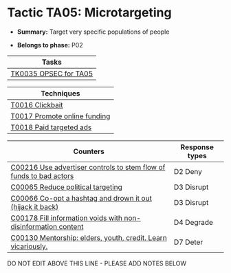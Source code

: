 # Tactic TA05: Microtargeting

* **Summary:** Target very specific populations of people

* **Belongs to phase:** P02



| Tasks |
| ----- |
| [TK0035 OPSEC for TA05](../tasks/TK0035.md) |



| Techniques |
| ---------- |
| [T0016 Clickbait](../techniques/T0016.md) |
| [T0017 Promote online funding](../techniques/T0017.md) |
| [T0018 Paid targeted ads](../techniques/T0018.md) |



| Counters | Response types |
| -------- | -------------- |
| [C00216 Use advertiser controls to stem flow of funds to bad actors](../counters/C00216.md) | D2 Deny |
| [C00065 Reduce political targeting](../counters/C00065.md) | D3 Disrupt |
| [C00066 Co-opt a hashtag and drown it out (hijack it back)](../counters/C00066.md) | D3 Disrupt |
| [C00178 Fill information voids with non-disinformation content](../counters/C00178.md) | D4 Degrade |
| [C00130 Mentorship: elders, youth, credit. Learn vicariously.](../counters/C00130.md) | D7 Deter |


DO NOT EDIT ABOVE THIS LINE - PLEASE ADD NOTES BELOW